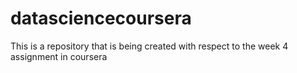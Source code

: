 # datasciencecoursera
This is a repository that is being created with respect to the week 4 assignment in coursera
